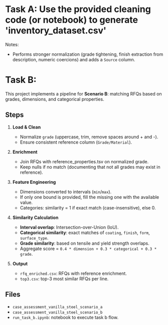 # Task A: Use the provided cleaning code (or notebook) to generate 'inventory_dataset.csv'
Notes:
- Performs stronger normalization (grade tightening, finish extraction from description, numeric coercions) and adds a `Source` column.

# Task B:

This project implements a pipeline for **Scenario B**: matching RFQs based on grades, dimensions, and categorical properties.

## Steps

1. **Load & Clean**
   - Normalize `grade` (uppercase, trim, remove spaces around + and -).
   - Ensure consistent reference column (`Grade/Material`).

2. **Enrichment**
   - Join RFQs with reference_properties.tsv on normalized grade.
   - Keep nulls if no match (documenting that not all grades may exist in reference).

3. **Feature Engineering**
   - Dimensions converted to intervals (`min`/`max`).
   - If only one bound is provided, fill the missing one with the available value.
   - Categories: similarity = 1 if exact match (case-insensitive), else 0.

4. **Similarity Calculation**
   - **Interval overlap**: Intersection-over-Union (IoU).
   - **Categorical similarity**: exact matches of `coating`, `finish`, `form`, `surface_type`.
   - **Grade similarity**: based on tensile and yield strength overlaps.
   - Aggregate score = `0.4 * dimension + 0.3 * categorical + 0.3 * grade`.

5. **Output**
   - `rfq_enriched.csv`: RFQs with reference enrichment.
   - `top3.csv`: top-3 most similar RFQs per line.

## Files
- `case_assessment_vanilla_steel_scenario_a`
- `case_assessment_vanilla_steel_scenario_b`
- `run_task_b.ipynb`: notebook to execute task b flow.




